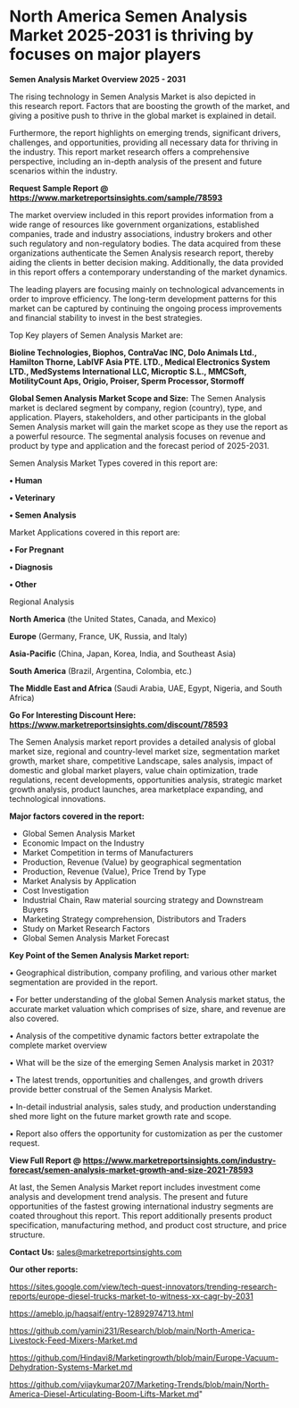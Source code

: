 # North America Semen Analysis Market 2025-2031 is thriving by focuses on major players

<Strong> Semen Analysis Market Overview 2025 - 2031</strong>

The rising technology in Semen Analysis Market is also depicted in this research report. Factors that are boosting the growth of the market, and giving a positive push to thrive in the global market is explained in detail.

Furthermore, the report highlights on emerging trends, significant drivers, challenges, and opportunities, providing all necessary data for thriving in the industry. This report market research offers a comprehensive perspective, including an in-depth analysis of the present and future scenarios within the industry.

<strong>Request Sample Report @ <a href=https://www.marketreportsinsights.com/sample/78593>https://www.marketreportsinsights.com/sample/78593</a></strong>

The market overview included in this report provides information from a wide range of resources like government organizations, established companies, trade and industry associations, industry brokers and other such regulatory and non-regulatory bodies. The data acquired from these organizations authenticate the Semen Analysis research report, thereby aiding the clients in better decision making. Additionally, the data provided in this report offers a contemporary understanding of the market dynamics.

The leading players are focusing mainly on technological advancements in order to improve efficiency. The long-term development patterns for this market can be captured by continuing the ongoing process improvements and financial stability to invest in the best strategies.

Top Key players of Semen Analysis Market are:

<strong>Bioline Technologies, Biophos, ContraVac INC, Dolo Animals Ltd., Hamilton Thorne, LabIVF Asia PTE. LTD., Medical Electronics System LTD., MedSystems International LLC, Microptic S.L., MMCSoft, MotilityCount Aps, Origio, Proiser, Sperm Processor, Stormoff</strong>

<strong><b>Global Semen Analysis Market Scope and Size:</b></strong>
The Semen Analysis market is declared segment by company, region (country), type, and application. Players, stakeholders, and other participants in the global Semen Analysis market will gain the market scope as they use the report as a powerful resource. The segmental analysis focuses on revenue and product by type and application and the forecast period of 2025-2031.

Semen Analysis Market Types covered in this report are:

<strong>• Human

• Veterinary

• Semen Analysis</strong>

Market Applications covered in this report are:

<strong>• For Pregnant

• Diagnosis

• Other</strong> 

Regional Analysis

<strong>North America</strong> (the United States, Canada, and Mexico)

<strong>Europe</strong> (Germany, France, UK, Russia, and Italy)

<strong>Asia-Pacific</strong> (China, Japan, Korea, India, and Southeast Asia)

<strong>South America</strong> (Brazil, Argentina, Colombia, etc.)

<strong>The Middle East and Africa</strong> (Saudi Arabia, UAE, Egypt, Nigeria, and South Africa)

<strong>Go For Interesting Discount Here: <a href=https://www.marketreportsinsights.com/discount/78593>https://www.marketreportsinsights.com/discount/78593</a></strong>

The Semen Analysis market report provides a detailed analysis of global market size, regional and country-level market size, segmentation market growth, market share, competitive Landscape, sales analysis, impact of domestic and global market players, value chain optimization, trade regulations, recent developments, opportunities analysis, strategic market growth analysis, product launches, area marketplace expanding, and technological innovations.

<strong><b>Major factors covered in the report:</b></strong>
<ul>
  <li>Global Semen Analysis Market </li>
  <li>Economic Impact on the Industry</li>
  <li>Market Competition in terms of Manufacturers</li>
  <li>Production, Revenue (Value) by geographical segmentation</li>
  <li>Production, Revenue (Value), Price Trend by Type</li>
  <li>Market Analysis by Application</li>
  <li>Cost Investigation</li>
  <li>Industrial Chain, Raw material sourcing strategy and Downstream Buyers</li>
  <li>Marketing Strategy comprehension, Distributors and Traders</li>
  <li>Study on Market Research Factors</li>
  <li>Global Semen Analysis Market Forecast</li>
</ul>

<strong><b>Key Point of the Semen Analysis Market report:</b></strong>

• Geographical distribution, company profiling, and various other market segmentation are provided in the report.

• For better understanding of the global Semen Analysis market status, the accurate market valuation which comprises of size, share, and revenue are also covered.

• Analysis of the competitive dynamic factors better extrapolate the complete market overview

• What will be the size of the emerging Semen Analysis market in 2031?

• The latest trends, opportunities and challenges, and growth drivers provide better construal of the Semen Analysis Market.

• In-detail industrial analysis, sales study, and production understanding shed more light on the future market growth rate and scope.

• Report also offers the opportunity for customization as per the customer request.

<strong><b>View Full Report @ <a href=https://www.marketreportsinsights.com/industry-forecast/semen-analysis-market-growth-and-size-2021-78593>https://www.marketreportsinsights.com/industry-forecast/semen-analysis-market-growth-and-size-2021-78593</a></b></strong>


At last, the Semen Analysis Market report includes investment come analysis and development trend analysis. The present and future opportunities of the fastest growing international industry segments are coated throughout this report. This report additionally presents product specification, manufacturing method, and product cost structure, and price structure.

<strong>Contact Us:</strong>
sales@marketreportsinsights.com

<strong>Our other reports:</strong>

<a href=https://sites.google.com/view/tech-quest-innovators/trending-research-reports/europe-diesel-trucks-market-to-witness-xx-cagr-by-2031>https://sites.google.com/view/tech-quest-innovators/trending-research-reports/europe-diesel-trucks-market-to-witness-xx-cagr-by-2031</a>

<a href=https://ameblo.jp/haqsaif/entry-12892974713.html>https://ameblo.jp/haqsaif/entry-12892974713.html</a>

<a href=https://github.com/yamini231/Research/blob/main/North-America-Livestock-Feed-Mixers-Market.md>https://github.com/yamini231/Research/blob/main/North-America-Livestock-Feed-Mixers-Market.md</a>

<a href=https://github.com/Hindavi8/Marketingrowth/blob/main/Europe-Vacuum-Dehydration-Systems-Market.md>https://github.com/Hindavi8/Marketingrowth/blob/main/Europe-Vacuum-Dehydration-Systems-Market.md</a>

<a href=https://github.com/vijaykumar207/Marketing-Trends/blob/main/North-America-Diesel-Articulating-Boom-Lifts-Market.md>https://github.com/vijaykumar207/Marketing-Trends/blob/main/North-America-Diesel-Articulating-Boom-Lifts-Market.md</a>"
